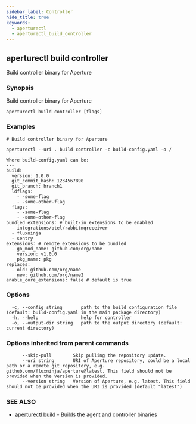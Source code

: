 ```yaml
---
sidebar_label: Controller
hide_title: true
keywords:
  - aperturectl
  - aperturectl_build_controller
---
```


## aperturectl build controller

Build controller binary for Aperture

### Synopsis

Build controller binary for Aperture

```
aperturectl build controller [flags]
```

### Examples

```
# Build controller binary for Aperture

aperturectl --uri . build controller -c build-config.yaml -o /

Where build-config.yaml can be:
---
build:
  version: 1.0.0
  git_commit_hash: 1234567890
  git_branch: branch1
  ldflags:
    - -some-flag
    - -some-other-flag
  flags:
    - -some-flag
    - -some-other-flag
bundled_extensions: # built-in extensions to be enabled
  - integrations/otel/rabbitmqreceiver
  - fluxninja
  - sentry
extensions: # remote extensions to be bundled
  - go_mod_name: github.com/org/name
    version: v1.0.0
    pkg_name: pkg
replaces:
  - old: github.com/org/name
    new: github.com/org/name2
enable_core_extensions: false # default is true
```

### Options

```
  -c, --config string       path to the build configuration file (default: build-config.yaml in the main package directory)
  -h, --help                help for controller
  -o, --output-dir string   path to the output directory (default: current directory)
```

### Options inherited from parent commands

```
      --skip-pull        Skip pulling the repository update.
      --uri string       URI of Aperture repository, could be a local path or a remote git repository, e.g. github.com/fluxninja/aperture@latest. This field should not be provided when the Version is provided.
      --version string   Version of Aperture, e.g. latest. This field should not be provided when the URI is provided (default "latest")
```

### SEE ALSO

- [aperturectl build](/reference/aperturectl/build/build.md) - Builds the agent and controller binaries
